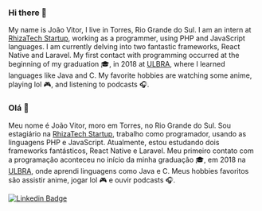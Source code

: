 ### Hi there 👋

<!--
**joaovitorleffa/joaovitorleffa** is a ✨ _special_ ✨ repository because its `README.md` (this file) appears on your GitHub profile. -->

My name is João Vitor, I live in Torres, Rio Grande do Sul. I am an intern at [RhizaTech Startup](http://www.rhizatech.com.br/), working as a programmer, using PHP and JavaScript languages. I am currently delving into two fantastic frameworks, React Native and Laravel. My first contact with programming occurred at the beginning of my graduation :mortar_board:, in 2018 at [ULBRA](https://www.ulbra.br/torres), where I learned languages ​​like Java and C.
My favorite hobbies are watching some anime, playing lol :video_game:, and listening to podcasts :headphones:.

### Olá 👋

Meu nome é João Vitor, moro em Torres, no Rio Grande do Sul. Sou estagiário na [RhizaTech Startup](http://www.rhizatech.com.br/), trabalho como programador, usando as linguagens PHP e JavaScript. Atualmente, estou estudando dois frameworks fantásticos, React Native e Laravel. Meu primeiro contato com a programação aconteceu no início da minha graduação :mortar_board:, em 2018 na [ULBRA](https://www.ulbra.br/torres), onde aprendi linguagens como Java e C.
Meus hobbies favoritos são assistir anime, jogar lol :video_game: e ouvir podcasts :headphones:.

[![Linkedin Badge](https://img.shields.io/badge/-LinkedIn-blue?style=flat-square&logo=Linkedin&logoColor=white&link=https://www.linkedin.com/in/jo%C3%A3o-vitor-lumertz-a50126181/)](https://www.linkedin.com/in/jo%C3%A3o-vitor-lumertz-a50126181/)


